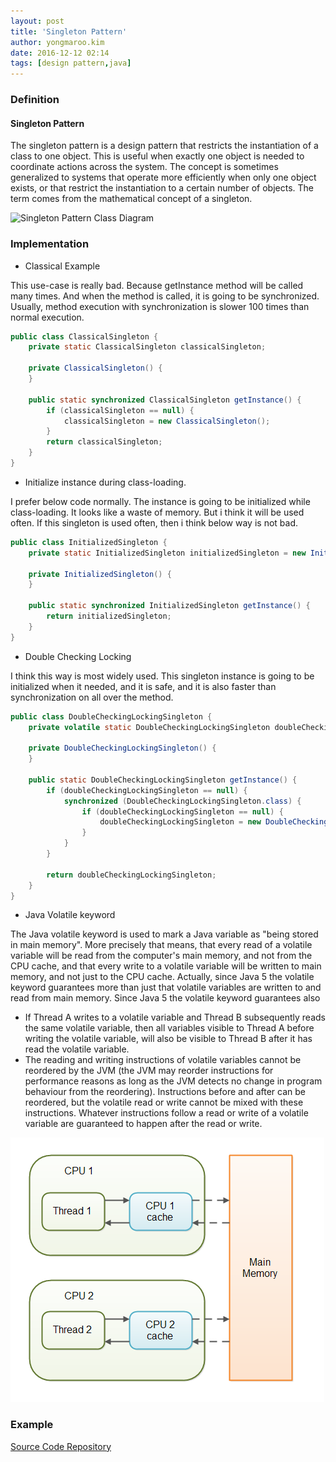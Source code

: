 ```yaml
---
layout: post
title: 'Singleton Pattern'
author: yongmaroo.kim
date: 2016-12-12 02:14
tags: [design pattern,java]
---
```


### Definition

#### Singleton Pattern

The singleton pattern is a design pattern that restricts the instantiation of a class to one object. This is useful when exactly one object is needed to coordinate actions across the system. The concept is sometimes generalized to systems that operate more efficiently when only one object exists, or that restrict the instantiation to a certain number of objects. The term comes from the mathematical concept of a singleton.

![Singleton Pattern Class Diagram](/files/design-pattern/singleton-pattern/singleton-pattern.jpg)


### Implementation

- Classical Example

This use-case is really bad. Because getInstance method will be called many times. And when the method is called, it is going to be synchronized. Usually, method execution with synchronization is slower 100 times than normal execution.

```java
public class ClassicalSingleton {
	private static ClassicalSingleton classicalSingleton;

	private ClassicalSingleton() {
	}

	public static synchronized ClassicalSingleton getInstance() {
		if (classicalSingleton == null) {
			classicalSingleton = new ClassicalSingleton();
		}
		return classicalSingleton;
	}
}
```

- Initialize instance during class-loading.

I prefer below code normally. The instance is going to be initialized while class-loading. It looks like a waste of memory. But i think it will be used often. If this singleton is used often, then i think below way is not bad.

```java
public class InitializedSingleton {
	private static InitializedSingleton initializedSingleton = new InitializedSingleton();

	private InitializedSingleton() {
	}

	public static synchronized InitializedSingleton getInstance() {
		return initializedSingleton;
	}
}
```

- Double Checking Locking

I think this way is most widely used. This singleton instance is going to be initialized when it needed, and it is safe, and it is also faster than synchronization on all over the method.

```java
public class DoubleCheckingLockingSingleton {
	private volatile static DoubleCheckingLockingSingleton doubleCheckingLockingSingleton;

	private DoubleCheckingLockingSingleton() {
	}

	public static DoubleCheckingLockingSingleton getInstance() {
		if (doubleCheckingLockingSingleton == null) {
			synchronized (DoubleCheckingLockingSingleton.class) {
				if (doubleCheckingLockingSingleton == null) {
					doubleCheckingLockingSingleton = new DoubleCheckingLockingSingleton();
				}
			}
		}

		return doubleCheckingLockingSingleton;
	}
}
```

- Java Volatile keyword

The Java volatile keyword is used to mark a Java variable as "being stored in main memory". More precisely that means, that every read of a volatile variable will be read from the computer's main memory, and not from the CPU cache, and that every write to a volatile variable will be written to main memory, and not just to the CPU cache.
Actually, since Java 5 the volatile keyword guarantees more than just that volatile variables are written to and read from main memory. 
Since Java 5 the volatile keyword guarantees also
  - If Thread A writes to a volatile variable and Thread B subsequently reads the same volatile variable, then all variables visible to Thread A before writing the volatile variable, will also be visible to Thread B after it has read the volatile variable. 
  - The reading and writing instructions of volatile variables cannot be reordered by the JVM (the JVM may reorder instructions for performance reasons as long as the JVM detects no change in program behaviour from the reordering). Instructions before and after can be reordered, but the volatile read or write cannot be mixed with these instructions. Whatever instructions follow a read or write of a volatile variable are guaranteed to happen after the read or write.

![volatile](/files/design-pattern/singleton-pattern/java-volatile.png)

### Example

[Source Code Repository](https://github.com/kymr/design-pattern/tree/master/src/main/java/design/pattern/singleton)


